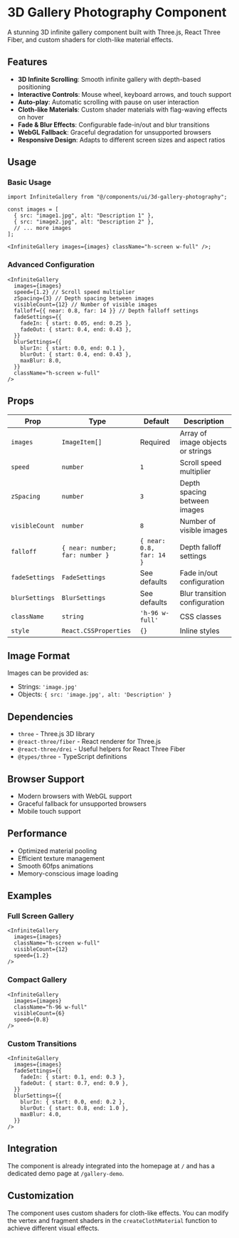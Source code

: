 # 3D Gallery Photography Component

A stunning 3D infinite gallery component built with Three.js, React Three Fiber, and custom shaders for cloth-like material effects.

## Features

- **3D Infinite Scrolling**: Smooth infinite gallery with depth-based positioning
- **Interactive Controls**: Mouse wheel, keyboard arrows, and touch support
- **Auto-play**: Automatic scrolling with pause on user interaction
- **Cloth-like Materials**: Custom shader materials with flag-waving effects on hover
- **Fade & Blur Effects**: Configurable fade-in/out and blur transitions
- **WebGL Fallback**: Graceful degradation for unsupported browsers
- **Responsive Design**: Adapts to different screen sizes and aspect ratios

## Usage

### Basic Usage

```tsx
import InfiniteGallery from "@/components/ui/3d-gallery-photography";

const images = [
  { src: "image1.jpg", alt: "Description 1" },
  { src: "image2.jpg", alt: "Description 2" },
  // ... more images
];

<InfiniteGallery images={images} className="h-screen w-full" />;
```

### Advanced Configuration

```tsx
<InfiniteGallery
  images={images}
  speed={1.2} // Scroll speed multiplier
  zSpacing={3} // Depth spacing between images
  visibleCount={12} // Number of visible images
  falloff={{ near: 0.8, far: 14 }} // Depth falloff settings
  fadeSettings={{
    fadeIn: { start: 0.05, end: 0.25 },
    fadeOut: { start: 0.4, end: 0.43 },
  }}
  blurSettings={{
    blurIn: { start: 0.0, end: 0.1 },
    blurOut: { start: 0.4, end: 0.43 },
    maxBlur: 8.0,
  }}
  className="h-screen w-full"
/>
```

## Props

| Prop           | Type                            | Default                  | Description                       |
| -------------- | ------------------------------- | ------------------------ | --------------------------------- |
| `images`       | `ImageItem[]`                   | Required                 | Array of image objects or strings |
| `speed`        | `number`                        | `1`                      | Scroll speed multiplier           |
| `zSpacing`     | `number`                        | `3`                      | Depth spacing between images      |
| `visibleCount` | `number`                        | `8`                      | Number of visible images          |
| `falloff`      | `{ near: number; far: number }` | `{ near: 0.8, far: 14 }` | Depth falloff settings            |
| `fadeSettings` | `FadeSettings`                  | See defaults             | Fade in/out configuration         |
| `blurSettings` | `BlurSettings`                  | See defaults             | Blur transition configuration     |
| `className`    | `string`                        | `'h-96 w-full'`          | CSS classes                       |
| `style`        | `React.CSSProperties`           | `{}`                     | Inline styles                     |

## Image Format

Images can be provided as:

- Strings: `'image.jpg'`
- Objects: `{ src: 'image.jpg', alt: 'Description' }`

## Dependencies

- `three` - Three.js 3D library
- `@react-three/fiber` - React renderer for Three.js
- `@react-three/drei` - Useful helpers for React Three Fiber
- `@types/three` - TypeScript definitions

## Browser Support

- Modern browsers with WebGL support
- Graceful fallback for unsupported browsers
- Mobile touch support

## Performance

- Optimized material pooling
- Efficient texture management
- Smooth 60fps animations
- Memory-conscious image loading

## Examples

### Full Screen Gallery

```tsx
<InfiniteGallery
  images={images}
  className="h-screen w-full"
  visibleCount={12}
  speed={1.2}
/>
```

### Compact Gallery

```tsx
<InfiniteGallery
  images={images}
  className="h-96 w-full"
  visibleCount={6}
  speed={0.8}
/>
```

### Custom Transitions

```tsx
<InfiniteGallery
  images={images}
  fadeSettings={{
    fadeIn: { start: 0.1, end: 0.3 },
    fadeOut: { start: 0.7, end: 0.9 },
  }}
  blurSettings={{
    blurIn: { start: 0.0, end: 0.2 },
    blurOut: { start: 0.8, end: 1.0 },
    maxBlur: 4.0,
  }}
/>
```

## Integration

The component is already integrated into the homepage at `/` and has a dedicated demo page at `/gallery-demo`.

## Customization

The component uses custom shaders for cloth-like effects. You can modify the vertex and fragment shaders in the `createClothMaterial` function to achieve different visual effects.
